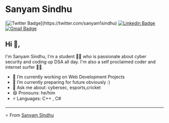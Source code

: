 # Sanyam Sindhu
[![Twitter Badge](https://img.shields.io/badge/-@sanyam_sindhu-1ca0f1?style=flat-square&labelColor=1ca0f1&logo=twitter&logoColor=white&link=[[https://twitter.com/sanyam_sindhu](https://twitter.com/sanyam1sindhu)](https://twitter.com/sanyam1sindhu))](https://twitter.com/sanyam1sindhu) [![Linkedin Badge](https://img.shields.io/badge/-sanyam-sindhu-blue?style=flat-square&logo=Linkedin&logoColor=white&link=https://www.linkedin.com/in/sanyam-sindhu)]([[https://www.linkedin.com/in/sanyam-sindhu/](https://www.linkedin.com/in/sanyam-sindhu)](https://www.linkedin.com/in/sanyam-sindhu))
[![Gmail Badge](https://img.shields.io/badge/-sindhusanyam0@gmail.com-c14438?style=flat-square&logo=Gmail&logoColor=white&link=mailto:sindhusanyam0@gmail.com)](mailto:sindhusanyam0.com)

## Hi 👋, 
I'm Sanyam Sindhu, I'm a student 👨‍💻 who is passionate about cyber security and coding up DSA all day. I'm also a self proclaimed coder and internet surfer 
🏄‍♂️. 

- 🔭 I’m currently working on Web Development Projects
- 🌱 I’m currently preparing for future obviously :) 
- 💬 Ask me about: cybersec, esports,cricket
- 😄 Pronouns: he/him
- ⚡ Languages: C++ , C# 




---
⭐️ From [Sanyam SIndhu](https://github.com/sanyam-sindhu)
